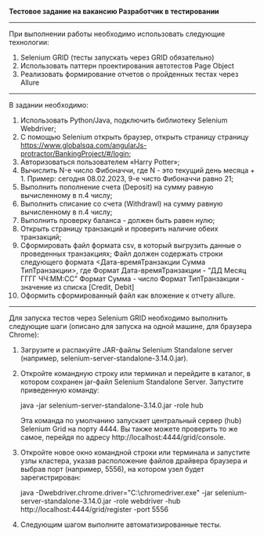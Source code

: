 **Тестовое задание на вакансию
Разработчик в тестировании**

__________________________________________________________________

При выполнении работы необходимо использовать следующие
технологии:
1) Selenium GRID (тесты запускать через GRID обязательно)
2) Использовать паттерн проектирования автотестов Page Object
3) Реализовать формирование отчетов о пройденных тестах через Allure

__________________________________________________________________

   В задании необходимо:
1) Использовать Python/Java, подключить библиотеку Selenium Webdriver;
2) С помощью Selenium открыть браузер, открыть страницу страницу
   https://www.globalsqa.com/angularJs-protractor/BankingProject/#/login;
3) Авторизоваться пользователем «Harry Potter»;
4) Вычислить N-е число Фибоначчи, где N - это текущий день месяца + 1.
   Пример: сегодня 08.02.2023, 9-е чисто Фибоначчи равно 21;
5) Выполнить пополнение счета (Deposit) на сумму равную вычисленному в
   п.4 числу;
6) Выполнить списание со счета (Withdrawl) на сумму равную вычисленному
   в п.4 числу;
7) Выполнить проверку баланса - должен быть равен нулю;
8) Открыть страницу транзакций и проверить наличие обеих транзакций;
9) Сформировать файл формата csv, в который выгрузить данные о
   проведенных транзакциях;
   Файл должен содержать строки следующего формата
   <Дата-времяТранзакции Сумма ТипТранзакции>, где
   Формат Дата-времяТранзакции - "ДД Месяц ГГГГ ЧЧ:ММ:СС"
   Формат Сумма - число
   Формат ТипТранзакции - значение из списка [Credit, Debit]
10) Оформить сформированный файл как вложение к отчету allure. 

__________________________________________________________________

Для запуска тестов через Selenium GRID необходимо выполнить следующие шаги (описано для запуска на одной машине, для браузера Chrome):
1) Загрузите и распакуйте JAR-файлы Selenium Standalone server (например, selenium-server-standalone-3.14.0.jar).
2) Откройте командную строку или терминал и перейдите в каталог, в котором сохранен jar-файл Selenium Standalone Server. Запустите приведенную команду:

   java -jar selenium-server-standalone-3.14.0.jar -role hub

   Эта команда по умолчанию запускает центральный сервер (hub) Selenium Grid на порту 4444. Вы также можете проверить то же самое, перейдя по адресу http://localhost:4444/grid/console.
3) Откройте новое окно командной строки или терминала и запустите узлы кластера, указав расположение файлов драйвера браузера и выбрав порт (например, 5556), на котором узел будет зарегистрирован:

   java -Dwebdriver.chrome.driver="C:\chromedriver.exe" -jar selenium-server-standalone-3.14.0.jar -role webdriver -hub http://localhost:4444/grid/register -port 5556

4) Следующим шагом выполните автоматизированные тесты.